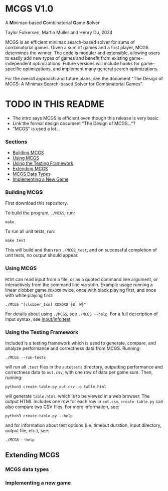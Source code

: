 # MCGS V1.0

A **M**inimax-based **C**ombinatorial **G**ame **S**olver

Taylor Folkersen, Martin Müller and Henry Du, 2024

MCGS is an efficient minimax search-based solver for sums of combinatorial games. Given a sum of games and a first player, MCGS determines the winner. The code is modular and extensible, allowing users to easily add new types of games and benefit from existing game-independent optimizations. Future versions will include hooks for game-specific optimizations, and implement many general search optimizations.

For the overall approach and future plans, see the document "The Design of MCGS: A Minimax Search-based Solver for Combinatorial Games".

# TODO IN THIS README
- The intro says MCGS is efficient even though this release is very basic
- Link the formal design document "The Design of MCGS..."?
- "MCGS" is used a lot...

### Sections
- [Building MCGS](#building-mcgs)
- [Using MCGS](#using-mcgs)
- [Using the Testing Framework](#using-the-testing-framework)
- [Extending MCGS](#extending-mcgs)
- [MCGS Data Types](#mcgs-data-types)
- [Implementing a New Game](#implementing-a-new-game)

### Building MCGS
First download this repository.

To build the program, `./MCGS`, run:
```
make
```

To run all unit tests, run:
```
make test
```
This will build and then run `./MCGS_test`, and on successful completion of unit tests, no output should appear.

### Using MCGS
```MCGS``` can read input from a file, or as a quoted command line argument, or interactively from the command line via stdin. Example usage running a linear clobber game ```XOXOXO``` twice, once with black playing first, and once with white playing first: 
```
./MCGS "[clobber_1xn] XOXOXO {B, W}"
```

For details about using ```./MCGS```, see ```./MCGS --help```. For a full description of input syntax, see [input/info.test](input/info.test)

### Using the Testing Framework
Included is a testing framework which is used to generate, compare, and analyze performance and correctness data from MCGS. Running:
```
./MCGS --run-tests
```
will run all ```.test``` files in the ```autotests``` directory, outputting performance and correctness data to ```out.csv```, with one row of data per game sum. Then, running:
```
python3 create-table.py out.csv -o table.html
```
will generate ```table.html```, which is to be viewed in a web browser. The output HTML includes one row for each row in ```out.csv```. ```create-table.py``` can also compare two CSV files. For more information, see:
```
python3 create-table.py --help
```
and for information about test options (i.e. timeout duration, input directory, output file, etc.), see:
```
./MCGS --help
```

## Extending MCGS
### MCGS data types
### Implementing a new game

